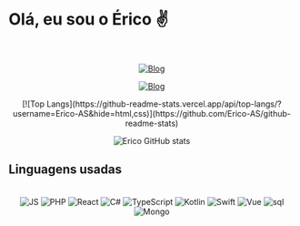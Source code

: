 # Olá, eu sou o Érico ✌️
<div align='center'>

<div style='display: inline_block' align='center'><br/>
        
[![Blog](https://img.shields.io/badge/Gmail-D14836?style=for-the-badge&logo=gmail&logoColor=white)](ericoaugustosstj@gmail.com)

[![Blog](https://img.shields.io/badge/LinkedIn-0077B5?style=for-the-badge&logo=linkedin&logoColor=white)](https://www.linkedin.com/in/%C3%A9rico-augusto/)

</div>
<div style='display: inline_block' align='center'>
[![Top Langs](https://github-readme-stats.vercel.app/api/top-langs/?username=Erico-AS&hide=html,css)](https://github.com/Erico-AS/github-readme-stats)
        
                
![Erico GitHub stats](https://github-readme-stats.vercel.app/api?username=Erico-AS&show_icons=true&theme=dark)
</div>
</div>
<h2>Linguagens usadas</h2>

<div style='display: inline_block' align='center'><br/>
        <img align='center' alt='JS' src='https://img.shields.io/badge/javascript-F7DF1E?style=for-the-badge&logo=javascript&logoColor=black&fontcolor=white'>
        <img align='center' alt='PHP' src='https://img.shields.io/badge/php-777BB4?style=for-the-badge&logo=php&logoColor=black'>
        <img align='center' alt='React' src='https://img.shields.io/badge/React-61DAFB?style=for-the-badge&logo=react&logoColor=black'>
        <img align='center' alt='C#' src='https://img.shields.io/badge/C%23-512BD4?style=for-the-badge&logo=c-sharp&logoColor=white'>
        <img align='center' alt='TypeScript' src='https://img.shields.io/badge/typecript-3178C6?style=for-the-badge&logo=swift&logoColor=white'>
        <img align='center' alt='Kotlin' src='https://img.shields.io/badge/kotlin-7F52FF?style=for-the-badge&logo=kotlin&logoColor=white'>
        <img align='center' alt='Swift' src='https://img.shields.io/badge/swift-F05138?style=for-the-badge&logo=swift&logoColor=white'>
        <img align='center' alt='Vue' src='https://img.shields.io/badge/vue-4FC08D?style=for-the-badge&logo=vuedotjs&logoColor=white'>
        <img align='center' alt='sql' src='https://img.shields.io/badge/MySQL-00000F?style=for-the-badge&logo=mysql&logoColor=white'>
        <img align='center' alt='Mongo' src='https://img.shields.io/badge/mongodb-47A248?style=for-the-badge&logo=mongodb&logoColor=white'>
</div>
